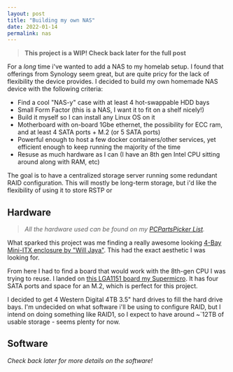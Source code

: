 ```yaml
---
layout: post
title: "Building my own NAS"
date: 2022-01-14
permalink: nas
---
```

<!-- ![1.png]({{site.url}}/assets/resources-nas/1.png) -->

> **This project is a WIP!  Check back later for the full post**

For a _long_ time i've wanted to add a NAS to my homelab setup.  I found that offerings from Synology seem great, but are quite pricy for the lack of flexibility the device provides.  I decided to build my own homemade NAS device with the following criteria:

- Find a cool "NAS-y" case with at least 4 hot-swappable HDD bays
- Small Form Factor (this is a NAS, I want it to fit on a shelf nicely!)
- Build it myself so I can install any Linux OS on it
- Motherboard with on-board 1Gbe ethernet, the possibility for ECC ram, and at least 4 SATA ports + M.2 (or 5 SATA ports)
- Powerful enough to host a few docker containers/other services, yet efficient enough to keep running the majority of the time
- Resuse as much hardware as I can (I have an 8th gen Intel CPU sitting around along with RAM, etc)

The goal is to have a centralized storage server running some redundant RAID configuration. This will mostly be long-term storage, but i'd like the flexibility of using it to store RSTP or 


## Hardware

> _All the hardware used can be found on my [PCPartsPicker List](https://pcpartpicker.com/list/KJKDCz)._

What sparked this project was me finding a really awesome looking [4-Bay Mini-ITX enclosure by "Will Jaya"](https://www.newegg.com/p/2KH-002U-00003?Item=9SIABEE4A08172).  This had the exact aesthetic I was looking for.

From here I had to find a board that would work with the 8th-gen CPU I was trying to reuse.  I landed on [this LGA1151 board my Supermicro](https://pcpartpicker.com/product/vzJtt6/supermicro-x11scl-if-mini-itx-lga1151-motherboard-mbd-x11scl-if-o).  It has four SATA ports and space for an M.2, which is perfect for this project.

I decided to get 4 Western Digital 4TB 3.5" hard drives to fill the hard drive bays.  I'm undecided on what software i'll be using to configure RAID, but I intend on doing something like RAID1, so I expect to have around ~`12TB of usable storage - seems plenty for now.


## Software 

_Check back later for more details on the software!_